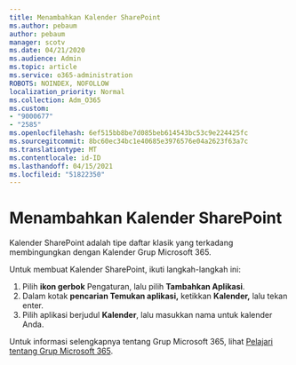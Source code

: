 ```yaml
---
title: Menambahkan Kalender SharePoint
ms.author: pebaum
author: pebaum
manager: scotv
ms.date: 04/21/2020
ms.audience: Admin
ms.topic: article
ms.service: o365-administration
ROBOTS: NOINDEX, NOFOLLOW
localization_priority: Normal
ms.collection: Adm_O365
ms.custom:
- "9000677"
- "2585"
ms.openlocfilehash: 6ef515bb8be7d085beb614543bc53c9e224425fc
ms.sourcegitcommit: 8bc60ec34bc1e40685e3976576e04a2623f63a7c
ms.translationtype: MT
ms.contentlocale: id-ID
ms.lasthandoff: 04/15/2021
ms.locfileid: "51822350"
---
```

# <a name="add-a-sharepoint-calendar"></a>Menambahkan Kalender SharePoint

Kalender SharePoint adalah tipe daftar klasik yang terkadang membingungkan dengan Kalender Grup Microsoft 365.
 
Untuk membuat Kalender SharePoint, ikuti langkah-langkah ini:
 
1.  Pilih **ikon gerbok** Pengaturan, lalu pilih **Tambahkan Aplikasi**.
2.  Dalam kotak **pencarian Temukan aplikasi,** ketikkan **Kalender,** lalu tekan enter.
3.  Pilih aplikasi berjudul **Kalender**, lalu masukkan nama untuk kalender Anda.

Untuk informasi selengkapnya tentang Grup Microsoft 365, lihat [Pelajari tentang Grup Microsoft 365](https://support.office.com/article/Learn-about-Office-365-groups-b565caa1-5c40-40ef-9915-60fdb2d97fa2).

